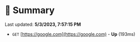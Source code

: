 # 📖 Summary
Last updated: **5/3/2023, 7:57:15 PM**

- `GET` [https://google.com](https://google.com) - **Up** (193ms)
